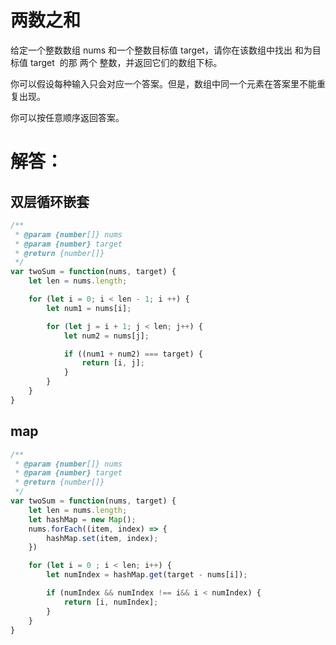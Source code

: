# 两数之和

给定一个整数数组 nums 和一个整数目标值 target，请你在该数组中找出 和为目标值 target  的那 两个 整数，并返回它们的数组下标。

你可以假设每种输入只会对应一个答案。但是，数组中同一个元素在答案里不能重复出现。

你可以按任意顺序返回答案。

# 解答：


## 双层循环嵌套
```js
/**
 * @param {number[]} nums
 * @param {number} target
 * @return {number[]}
 */
var twoSum = function(nums, target) {
    let len = nums.length;

    for (let i = 0; i < len - 1; i ++) {
        let num1 = nums[i];

        for (let j = i + 1; j < len; j++) {
            let num2 = nums[j];

            if ((num1 + num2) === target) {
                return [i, j];
            }
        }
    }
}
```

## map
```js
/**
 * @param {number[]} nums
 * @param {number} target
 * @return {number[]}
 */
var twoSum = function(nums, target) {
    let len = nums.length;
    let hashMap = new Map();
    nums.forEach((item, index) => {
        hashMap.set(item, index);
    })

    for (let i = 0 ; i < len; i++) {
        let numIndex = hashMap.get(target - nums[i]);

        if (numIndex && numIndex !== i&& i < numIndex) {
            return [i, numIndex];
        }
    }
}
```